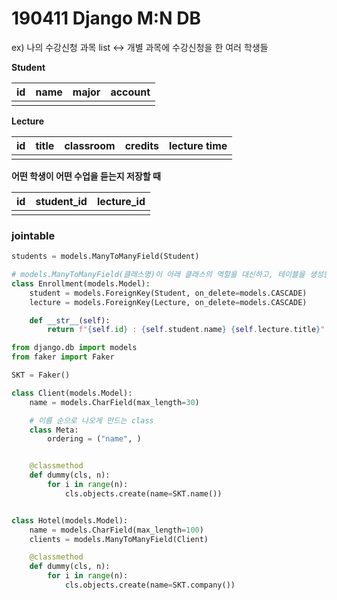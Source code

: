 # 190411 Django M:N DB

ex) 나의 수강신청 과목 list <-> 개별 과목에 수강신청을 한 여러 학생들



**Student**

| id   | name | major | account |
| ---- | ---- | ----- | ------- |
|      |      |       |         |



**Lecture**

| id   | title | classroom | credits | lecture time |
| ---- | ----- | --------- | ------- | ------------ |
|      |       |           |         |              |



**어떤 학생이 어떤 수업을 듣는지 저장할 때**

| id   | student_id | lecture_id |
| ---- | ---------- | ---------- |
|      |            |            |



### jointable

```python
students = models.ManyToManyField(Student)

# models.ManyToManyField(클래스명)이 아래 클래스의 역할을 대신하고, 테이블을 생성한다
class Enrollment(models.Model):
    student = models.ForeignKey(Student, on_delete=models.CASCADE)
    lecture = models.ForeignKey(Lecture, on_delete=models.CASCADE)

    def __str__(self):
        return f"{self.id} : {self.student.name} {self.lecture.title}"
```



```python
from django.db import models
from faker import Faker

SKT = Faker()

class Client(models.Model):
    name = models.CharField(max_length=30)

    # 이름 순으로 나오게 만드는 class
    class Meta:
        ordering = ("name", )


    @classmethod
    def dummy(cls, n):
        for i in range(n):
            cls.objects.create(name=SKT.name())


class Hotel(models.Model):
    name = models.CharField(max_length=100)
    clients = models.ManyToManyField(Client)

    @classmethod
    def dummy(cls, n):
        for i in range(n):
            cls.objects.create(name=SKT.company())
```

